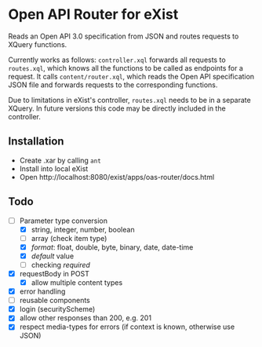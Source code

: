 # Open API Router for eXist

Reads an Open API 3.0 specification from JSON and routes requests to XQuery functions.

Currently works as follows: `controller.xql` forwards all requests to `routes.xql`, which knows all the functions to be called as endpoints for a request. It calls `content/router.xql`, which reads the Open API specification JSON file and forwards requests to the corresponding functions.

Due to limitations in eXist's controller, `routes.xql` needs to be in a separate XQuery. In future versions this code may be directly included in the controller.

## Installation

* Create .xar by calling `ant`
* Install into local eXist
* Open http://localhost:8080/exist/apps/oas-router/docs.html

## Todo

- [ ] Parameter type conversion
  - [X] string, integer, number, boolean
  - [ ] array (check item type)
  - [X] *format*: float, double, byte, binary, date, date-time
  - [X] *default* value
  - [ ] checking *required*
- [X] requestBody in POST
  - [X] allow multiple content types
- [X] error handling
- [ ] reusable components
- [X] login (securityScheme)
- [X] allow other responses than 200, e.g. 201
- [X] respect media-types for errors (if context is known, otherwise use JSON)
